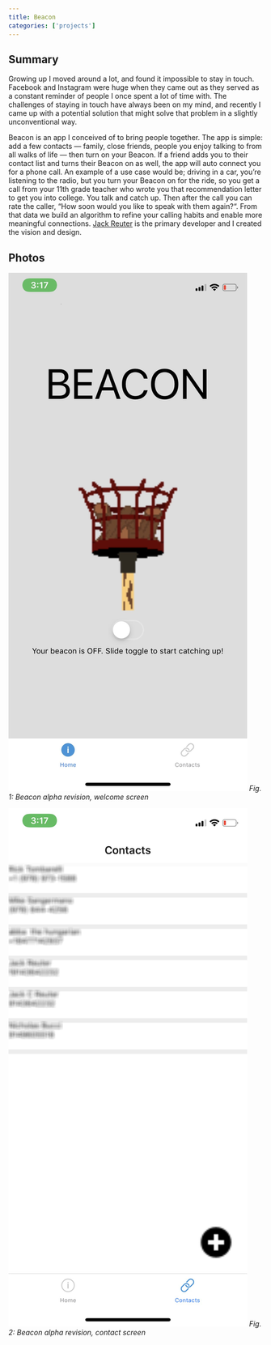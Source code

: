 ```yaml
---
title: Beacon
categories: ['projects']
---
```

## Summary

Growing up I moved around a lot, and found it impossible to stay in touch. Facebook and Instagram were huge when they came out as they served as a constant reminder of people I once spent a lot of time with. The challenges of staying in touch have always been on my mind, and recently I came up with a potential solution that might solve that problem in a slightly unconventional way.

Beacon is an app I conceived of to bring people together. The app is simple: add a few contacts — family, close friends, people you enjoy talking to from all walks of life — then turn on your Beacon. If a friend adds you to their contact list and turns their Beacon on as well, the app will auto connect you for a phone call. An example of a use case would be; driving in a car, you’re listening to the radio, but you turn your Beacon on for the ride, so you get a call from your 11th grade teacher who wrote you that recommendation letter to get you into college. You talk and catch up. Then after the call you can rate the caller, “How soon would you like to speak with them again?“. From that data we build an algorithm to refine your calling habits and enable more meaningful connections.  [Jack Reuter](https://github.com/jackreuter) is the primary developer and I created the vision and design.

## Photos
![](IMG_4009.JPEG)
*Fig. 1: Beacon alpha revision, welcome screen*

![](IMG_4010.JPEG)
*Fig. 2: Beacon alpha revision, contact screen*
